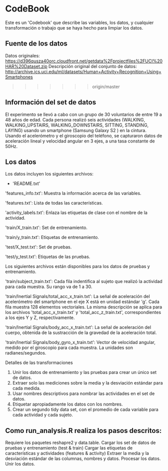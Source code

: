 # CodeBook

Este es un 'Codebook' que describe las variables, los datos, y cualquier transformación o trabajo que se haya hecho para limpiar los datos.

## Fuente de los datos

Datos originales: https://d396qusza40orc.cloudfront.net/getdata%2Fprojectfiles%2FUCI%20HAR%20Dataset.zip
Descripción original del conjunto de datos: http://archive.ics.uci.edu/ml/datasets/Human+Activity+Recognition+Using+Smartphones
>>>>>>> origin/master

## Información del set de datos

El experimento se llevó a cabo con un grupo de 30 voluntarios de entre 19 a 48 años de edad. Cada persona realizó seis actividades (WALKING, WALKING_UPSTAIRS, WALKING_DOWNSTAIRS, SITTING, STANDING, LAYING) usando un smartphone (Samsung Galaxy S2 ) en la cintura. Usando el acelerómetro y el giroscopio del teléfono, se capturaron datos de aceleración lineal y velocidad angular en 3 ejes, a una tasa constante de 50Hz.

## Los datos

Los datos incluyen los siguientes archivos:

- 'README.txt'

'features_info.txt': Muestra la información acerca de las variables.

'features.txt': Lista de todas las características.

'activity_labels.txt': Enlaza las etiquetas de clase con el nombre de la actividad.

'train/X_train.txt': Set de entrenamiento.

'train/y_train.txt': Etiquetas de entrenamiento.

'test/X_test.txt': Set de pruebas.

'test/y_test.txt': Etiquetas de las pruebas.

Los siguientes archivos están disponibles para los datos de pruebas y entrenamiento.

'train/subject_train.txt': Cada fila indentifica al sujeto que realizó la actividad para cada muestra. Su rango va de 1 a 30.

'train/Inertial Signals/total_acc_x_train.txt': La señal de aceleración del acelerómetro del smartphone en el eje X está en unidad estándar 'g'. Cada fila muestra 128 elementos vectoriales. La misma descripción se aplica para los archivos 'total_acc_x_train.txt' y 'total_acc_z_train.txt', correspondientes a los ejes Y y Z, respectivamente.

'train/Inertial Signals/body_acc_x_train.txt': La señal de aceleración del cuerpo, obtenida de la sustracción de la gravedad de la aceleración total.

'train/Inertial Signals/body_gyro_x_train.txt': Vector de velocidad angular, medido por el giroscopio para cada muestra. La unidades son radianes/segundos.

Detalles de las transformaciones
1) Unir los datos de entrenamiento y las pruebas para crear un único set de datos.
2) Extraer solo las mediciones sobre la media y la desviación estándar para cada medida.
3) Usar nombres descriptivos para nombrar las actividades en el set de datos.
4) Etiquetar apropiadamente los datos con los nombres.
5) Crear un segundo tidy data set, con el promedio de cada variable para cada actividad y cada sujeto.

## Como run_analysis.R realiza los pasos descritos:

Requiere los paquetes reshapre2 y data.table.
Cargar los set de datos de pruebas y entrenamiento (test & train)
Cargar las etiquetas de características y actividades (features & activity)
Extraer la media y la desviación estándar de las columnas, nombres y datos.
Procesar los datos.
Unir los datos.
